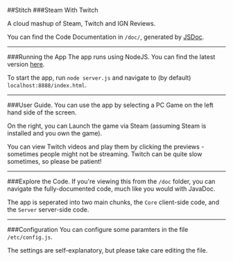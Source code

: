 ##Stitch
###Steam With Twitch


A cloud mashup of Steam, Twitch and IGN Reviews.

You can find the Code Documentation in `/doc/`, generated by [JSDoc](http://usejsdoc.org).


---

###Running the App
The app runs using NodeJS. You can find the latest version [here](http://nodejs.org/).

To start the app, run `node server.js` and navigate to (by default) `localhost:8888/index.html`.


---

###User Guide.
You can use the app by selecting a PC Game on the left hand side of the screen. 

On the right, you can Launch the game via Steam (assuming Steam is installed and you own the game).

You can view Twitch videos and play them by clicking the previews - sometimes people might not be streaming. 
Twitch can be quite slow sometimes, so please be patient!


---

###Explore the Code.
If you're viewing this from the `/doc` folder, you can navigate the fully-documented code, much like you would with JavaDoc.

The app is seperated into two main chunks, the `Core` client-side code, and the `Server` server-side code.


---

###Configuration
You can configure some paramters in the file `/etc/config.js`. 

The settings are self-explanatory, but please take care editing the file.

